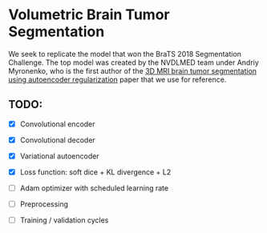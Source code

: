 # Volumetric Brain Tumor Segmentation
We seek to replicate the model that won the BraTS 2018 Segmentation Challenge. The top model was created by the NVDLMED team under Andriy Myronenko, who is the first author of the [3D MRI brain tumor segmentation using autoencoder regularization](https://arxiv.org/pdf/1810.11654.pdf) paper that we use for reference.


## TODO:
 - [x] Convolutional encoder
 - [x] Convolutional decoder
 - [x] Variational autoencoder
 - [x] Loss function: soft dice + KL divergence + L2
 - [ ] Adam optimizer with scheduled learning rate
 - [ ] Preprocessing
 - [ ] Training / validation cycles
 
